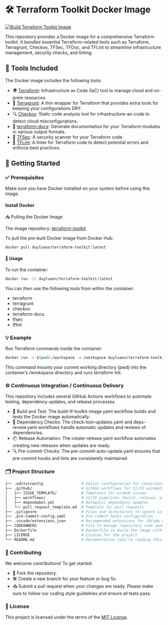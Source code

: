# 🛠️ Terraform Toolkit Docker Image

[![Build Terraform Toolkit Image](https://github.com/duyluan97/terraform-toolkit-docker/actions/workflows/build-tf-toolkit-image.yaml/badge.svg?branch=main)](https://github.com/duyluan97/terraform-toolkit-docker/actions/workflows/build-tf-toolkit-image.yaml)

This repository provides a Docker image for a comprehensive Terraform toolkit. It bundles essential Terraform-related tools such as Terraform, Terragrunt, Checkov, TFSec, TFDoc, and TFLint to streamline infrastructure management, security checks, and linting.

## 🧰 Tools Included
The Docker image includes the following tools:

- 🌍 [Terraform](https://www.terraform.io/): Infrastructure as Code (IaC) tool to manage cloud and on-prem resources.
- 🚜 [Terragrunt](https://terragrunt.gruntwork.io/): A thin wrapper for Terraform that provides extra tools for keeping your configurations DRY.
- 🔍 [Checkov](https://www.checkov.io/): Static code analysis tool for infrastructure-as-code to detect cloud misconfigurations.
- 📄 [terraform-docs](https://terraform-docs.io/): Generate documentation for your Terraform modules in various output formats.
- 🔐 [TFSec](https://github.com/aquasecurity/tfsec): A security scanner for your Terraform code.
- 🔧 [TFLint](https://github.com/terraform-linters/tflint): A linter for Terraform code to detect potential errors and enforce best practices.

## 🚀 Getting Started

### ✅ Prerequisites
Make sure you have Docker installed on your system before using this image.

#### Install Docker
📥 Pulling the Docker Image

The image repository: [terraform-toolkit](https://hub.docker.com/repository/docker/duyluann/terraform-toolkit/general).

To pull the pre-built Docker image from Docker Hub:

```bash
docker pull duyluann/terraform-toolkit:latest
```

#### 🏃 Usage
To run the container:

```bash
docker run -it duyluann/terraform-toolkit:latest
```

You can then use the following tools from within the container:

- terraform
- terragrunt
- checkov
- terraform-docs
- tfsec
- tflint

### 💡 Example
Run Terraform commands inside the container:

```bash
docker run -v $(pwd):/workspace -w /workspace duyluann/terraform-toolkit:latest terraform init
```

This command mounts your current working directory (pwd) into the container’s /workspace directory and runs terraform init.

### ⚙️ Continuous Integration / Continuous Delivery
This repository includes several GitHub Actions workflows to automate testing, dependency updates, and release processes.

- 🔨 Build and Test: The build-tf-toolkit-image.yaml workflow builds and tests the Docker image automatically.
- 🔄 Dependency Checks: The check-tool-updates.yaml and deps-review.yaml workflows handle automatic updates and reviews of dependencies.
- 📦 Release Automation: The create-release.yaml workflow automates creating new releases when updates are ready.
- 🔍 Pre-commit Checks: The pre-commit-auto-update.yaml ensures that pre-commit hooks and lints are consistently maintained.

### 🗂️ Project Structure
```bash
├── .editorconfig                 # Editor configuration for consistent coding styles
├── .github/                      # GitHub workflows for CI/CD automation
│   ├── ISSUE_TEMPLATE/           # Templates for GitHub issues
│   ├── workflows/                # CI/CD pipelines (build, release, etc.)
│   ├── dependabot.yml            # Automatic dependency updates
│   └── pull_request_template.md  # Template for pull requests
├── .gitignore                    # Files and directories to ignore in Git
├── .pre-commit-config.yaml       # Pre-commit hooks configuration
├── .vscode/extensions.json       # Recommended extensions for VSCode users
├── CODEOWNERS                    # File to manage repository code owners
├── Dockerfile                    # Dockerfile to build the image with the tools
├── LICENSE                       # License for the project
└── README.md                     # Documentation (you're reading this!)
```

### 🤝 Contributing
We welcome contributions! To get started:

- 🍴 Fork the repository.
- 🛠️ Create a new branch for your feature or bug fix.
- 📥 Submit a pull request when your changes are ready.
Please make sure to follow our coding style guidelines and ensure all tests pass.

### 📄 License
This project is licensed under the terms of the [MIT License](./LICENSE).
